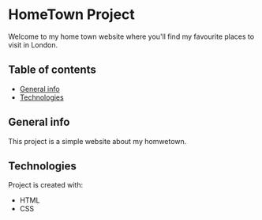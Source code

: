 # HomeTown Project
Welcome to my home town website where you'll find my favourite places to visit in London.

## Table of contents
* [General info](#general-info)
* [Technologies](#technologies)


## General info
This project is a simple website about my homwetown.
	
## Technologies
Project is created with:
* HTML
* CSS
